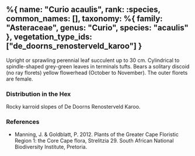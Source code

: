 %{
    name: "Curio acaulis",
    rank: :species,
    common_names: [],
    taxonomy: %{
        family: "Asteraceae",
        genus: "Curio",
        species: "acaulis"
    },
    vegetation_type_ids: ["de_doorns_renosterveld_karoo"]
}
---

Upright or sprawling perennial leaf succulent up to 30 cm. Cylindrical to spindle-shaped grey-green
leaves in terminals tufts. Bears a solitary discoid (no ray florets) yellow flowerhead (October to November).
The outer florets are female.

<!-- read more -->

### Distribution in the Hex

Rocky karroid slopes of De Doorns Renosterveld Karoo.

### References

* Manning, J. & Goldblatt, P. 2012. Plants of the Greater Cape Floristic Region 1: the Core Cape flora, Strelitzia 29. South African National Biodiversity Institute, Pretoria.